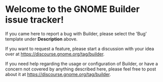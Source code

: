 # Welcome to the GNOME Builder issue tracker!

If you came here to report a bug with Builder, please select the 'Bug' template under __Description__ above.

If you want to request a feature, please start a discussion with your idea over at https://discourse.gnome.org/tag/builder.

If you need help regarding the usage or configuration of Builder, or have a concern not covered by anything described here, please feel free to post about it at https://discourse.gnome.org/tag/builder.
